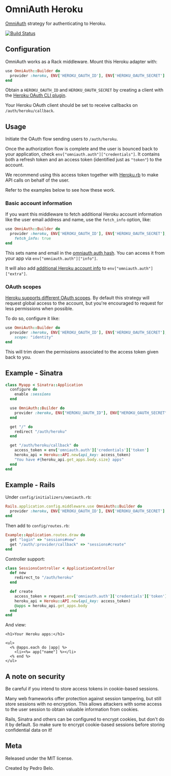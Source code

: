 # OmniAuth Heroku

[OmniAuth](https://github.com/intridea/omniauth) strategy for authenticating to Heroku.

[![Build Status](https://travis-ci.org/heroku/omniauth-heroku.svg?branch=master)](https://travis-ci.org/heroku/omniauth-heroku)

## Configuration

OmniAuth works as a Rack middleware. Mount this Heroku adapter with:

```ruby
use OmniAuth::Builder do
  provider :heroku, ENV['HEROKU_OAUTH_ID'], ENV['HEROKU_OAUTH_SECRET']
end
```

Obtain a `HEROKU_OAUTH_ID` and `HEROKU_OAUTH_SECRET` by creating a client with the [Heroku OAuth CLI plugin](https://github.com/heroku/heroku-oauth).

Your Heroku OAuth client should be set to receive callbacks on `/auth/heroku/callback`.


## Usage

Initiate the OAuth flow sending users to `/auth/heroku`.

Once the authorization flow is complete and the user is bounced back to your application, check `env["omniauth.auth"]["credentials"]`. It contains both a refresh token and an access token (identified just as `"token"`) to the account.

We recommend using this access token together with [Heroku.rb](https://github.com/heroku/heroku.rb) to make API calls on behalf of the user.

Refer to the examples below to see how these work.


### Basic account information

If you want this middleware to fetch additional Heroku account information like the user email address and name, use the `fetch_info` option, like:

```ruby
use OmniAuth::Builder do
  provider :heroku, ENV['HEROKU_OAUTH_ID'], ENV['HEROKU_OAUTH_SECRET'],
    fetch_info: true
end
```

This sets name and email in the [omniauth auth hash](https://github.com/intridea/omniauth/wiki/Auth-Hash-Schema). You can access it from your app via `env["omniauth.auth"]["info"]`.

It will also add [additional Heroku account info](https://devcenter.heroku.com/articles/platform-api-reference#account) to `env["omniauth.auth"]["extra"]`.

### OAuth scopes

[Heroku supports different OAuth scopes](https://devcenter.heroku.com/articles/oauth#scopes). By default this strategy will request global access to the account, but you're encouraged to request for less permissions when possible.

To do so, configure it like:

```ruby
use OmniAuth::Builder do
  provider :heroku, ENV['HEROKU_OAUTH_ID'], ENV['HEROKU_OAUTH_SECRET'],
    scope: "identity"
end
```

This will trim down the permissions associated to the access token given back to you.


## Example - Sinatra

```ruby
class Myapp < Sinatra::Application
  configure do
    enable :sessions
  end

  use OmniAuth::Builder do
    provider :heroku, ENV["HEROKU_OAUTH_ID"], ENV["HEROKU_OAUTH_SECRET"]
  end

  get "/" do
    redirect "/auth/heroku"
  end

  get "/auth/heroku/callback" do
    access_token = env['omniauth.auth']['credentials']['token']
    heroku_api = Heroku::API.new(api_key: access_token)
    "You have #{heroku_api.get_apps.body.size} apps"
  end
end
```

## Example - Rails

Under `config/initializers/omniauth.rb`:

```ruby
Rails.application.config.middleware.use OmniAuth::Builder do
  provider :heroku, ENV['HEROKU_OAUTH_ID'], ENV['HEROKU_OAUTH_SECRET']
end
```

Then add to `config/routes.rb`:

```ruby
Example::Application.routes.draw do
  get "login" => "sessions#new"
  get "/auth/:provider/callback" => "sessions#create"
end
```

Controller support:

```ruby
class SessionsController < ApplicationController
  def new
    redirect_to "/auth/heroku"
  end

  def create
    access_token = request.env['omniauth.auth']['credentials']['token']
    heroku_api = Heroku::API.new(api_key: access_token)
    @apps = heroku_api.get_apps.body
  end
end
```

And view:

```erb
<h1>Your Heroku apps:</h1>

<ul>
  <% @apps.each do |app| %>
    <li><%= app["name"] %></li>
  <% end %>
</ul>
```

## A note on security

Be careful if you intend to store access tokens in cookie-based sessions.

Many web frameworks offer protection against session tampering, but still store sessions with no encryption. This allows attackers with some access to the user session to obtain valuable information from cookies.

Rails, Sinatra and others can be configured to encrypt cookies, but don't do it by default. So make sure to encrypt cookie-based sessions before storing confidential data on it!


## Meta

Released under the MIT license.

Created by Pedro Belo.
